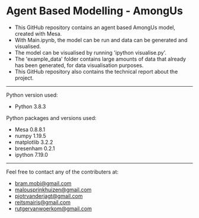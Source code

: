 # Agent Based Modelling - AmongUs

* This GitHub repository contains an agent based AmongUs model, created with Mesa.
* With Main.ipynb, the model can be run and data can be generated and visualised.
* The model can be visualised by running 'ipython visualise.py'.
* The 'example_data' folder contains large amounts of data that already has been generated, for data visualisation purposes.
* This GitHub repository also contains the technical report about the project.

---
Python version used:
* Python 3.8.3

Python packages and versions used:
* Mesa 0.8.8.1
* numpy 1.19.5
* matplotlib 3.2.2
* bresenham 0.2.1
* ipython 7.19.0

---
Feel free to contact any of the contributers at:
* bram.mobi@gmail.com
* malousprinkhuizen@gmail.com
* pjotrvanderjagt@gmail.com
* reitsmairis@gmail.com
* rutgervanwoerkom@gmail.com
